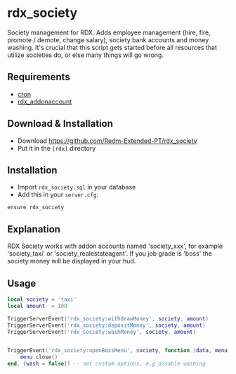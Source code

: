 # rdx_society

Society management for RDX. Adds employee management (hire, fire, promote / demote, change salary), society bank accounts and money washing. It's crucial that this script gets started before all resources that utilize societies do, or else many things will go wrong.

## Requirements
- [cron](https://github.com/RalivTV/cron)
- [rdx_addonaccount](https://github.com/Redm-Extended-PT/rdx_addonaccount)

## Download & Installation

- Download https://github.com/Redm-Extended-PT/rdx_society
- Put it in the `[rdx]` directory

## Installation
- Import `rdx_society.sql` in your database
- Add this in your `server.cfg`:

```
ensure rdx_society
```

## Explanation
RDX Society works with addon accounts named 'society_xxx', for example 'society_taxi' or 'society_realestateagent'. If you job grade is 'boss' the society money will be displayed in your hud.

## Usage
```lua
local society = 'taxi'
local amount  = 100

TriggerServerEvent('rdx_society:withdrawMoney', society, amount)
TriggerServerEvent('rdx_society:depositMoney', society, amount)
TriggerServerEvent('rdx_society:washMoney', society, amount)


TriggerEvent('rdx_society:openBossMenu', society, function (data, menu)
	menu.close()
end, {wash = false}) -- set custom options, e.g disable washing
```